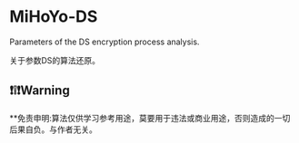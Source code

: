 # MiHoYo-DS
Parameters of the DS encryption process analysis.

关于参数DS的算法还原。

## ❗❕❗Warning

**免责申明:算法仅供学习参考用途，莫要用于违法或商业用途，否则造成的一切后果自负。与作者无关。
